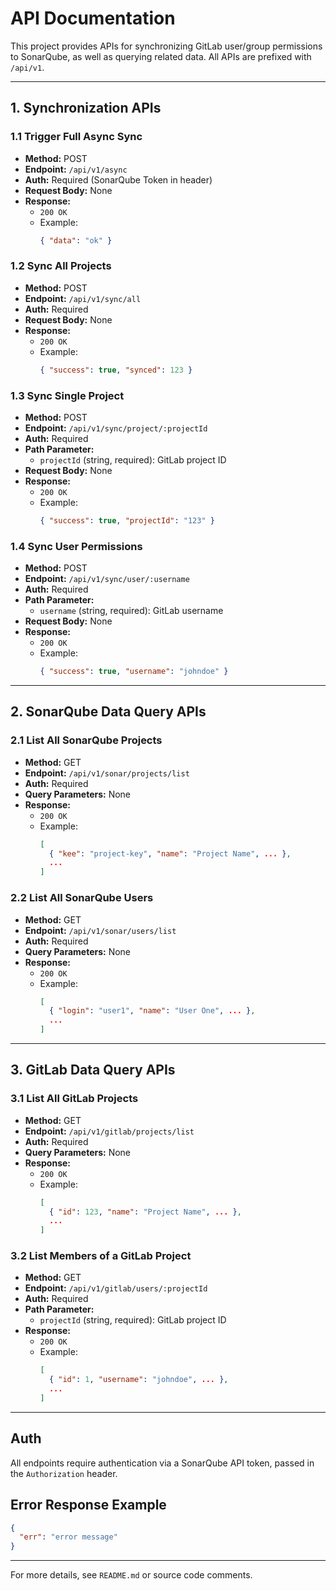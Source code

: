 # API Documentation

This project provides APIs for synchronizing GitLab user/group permissions to SonarQube, as well as querying related data. All APIs are prefixed with `/api/v1`.

---

## 1. Synchronization APIs

### 1.1 Trigger Full Async Sync
- **Method:** POST
- **Endpoint:** `/api/v1/async`
- **Auth:** Required (SonarQube Token in header)
- **Request Body:** None
- **Response:**
  - `200 OK`
  - Example:
    ```json
    { "data": "ok" }
    ```

### 1.2 Sync All Projects
- **Method:** POST
- **Endpoint:** `/api/v1/sync/all`
- **Auth:** Required
- **Request Body:** None
- **Response:**
  - `200 OK`
  - Example:
    ```json
    { "success": true, "synced": 123 }
    ```

### 1.3 Sync Single Project
- **Method:** POST
- **Endpoint:** `/api/v1/sync/project/:projectId`
- **Auth:** Required
- **Path Parameter:**
  - `projectId` (string, required): GitLab project ID
- **Request Body:** None
- **Response:**
  - `200 OK`
  - Example:
    ```json
    { "success": true, "projectId": "123" }
    ```

### 1.4 Sync User Permissions
- **Method:** POST
- **Endpoint:** `/api/v1/sync/user/:username`
- **Auth:** Required
- **Path Parameter:**
  - `username` (string, required): GitLab username
- **Request Body:** None
- **Response:**
  - `200 OK`
  - Example:
    ```json
    { "success": true, "username": "johndoe" }
    ```

---

## 2. SonarQube Data Query APIs

### 2.1 List All SonarQube Projects
- **Method:** GET
- **Endpoint:** `/api/v1/sonar/projects/list`
- **Auth:** Required
- **Query Parameters:** None
- **Response:**
  - `200 OK`
  - Example:
    ```json
    [
      { "kee": "project-key", "name": "Project Name", ... },
      ...
    ]
    ```

### 2.2 List All SonarQube Users
- **Method:** GET
- **Endpoint:** `/api/v1/sonar/users/list`
- **Auth:** Required
- **Query Parameters:** None
- **Response:**
  - `200 OK`
  - Example:
    ```json
    [
      { "login": "user1", "name": "User One", ... },
      ...
    ]
    ```

---

## 3. GitLab Data Query APIs

### 3.1 List All GitLab Projects
- **Method:** GET
- **Endpoint:** `/api/v1/gitlab/projects/list`
- **Auth:** Required
- **Query Parameters:** None
- **Response:**
  - `200 OK`
  - Example:
    ```json
    [
      { "id": 123, "name": "Project Name", ... },
      ...
    ]
    ```

### 3.2 List Members of a GitLab Project
- **Method:** GET
- **Endpoint:** `/api/v1/gitlab/users/:projectId`
- **Auth:** Required
- **Path Parameter:**
  - `projectId` (string, required): GitLab project ID
- **Response:**
  - `200 OK`
  - Example:
    ```json
    [
      { "id": 1, "username": "johndoe", ... },
      ...
    ]
    ```

---

## Auth
All endpoints require authentication via a SonarQube API token, passed in the `Authorization` header.

## Error Response Example
```json
{
  "err": "error message"
}
```

---
For more details, see `README.md` or source code comments.
